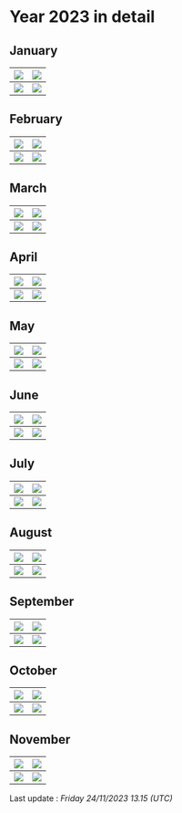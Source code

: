 # Year 2023 in detail


## January

| ![](graphs/postsbyday202301.png) | ![](graphs/postsbygroup202301.png) |
|---|---|
| ![](graphs/grouppie202301.png) |  ![](graphs/victims_per_day_202301.png)| 

## February

| ![](graphs/postsbyday202302.png) | ![](graphs/postsbygroup202302.png) |
|---|---|
| ![](graphs/grouppie202302.png) |  ![](graphs/victims_per_day_202302.png)| 

## March

| ![](graphs/postsbyday202303.png) | ![](graphs/postsbygroup202303.png) |
|---|---|
| ![](graphs/grouppie202303.png) |  ![](graphs/victims_per_day_202303.png)| 

## April

| ![](graphs/postsbyday202304.png) | ![](graphs/postsbygroup202304.png) |
|---|---|
| ![](graphs/grouppie202304.png) |  ![](graphs/victims_per_day_202304.png)| 

## May

| ![](graphs/postsbyday202305.png) | ![](graphs/postsbygroup202305.png) |
|---|---|
| ![](graphs/grouppie202305.png) |  ![](graphs/victims_per_day_202305.png)| 

## June

| ![](graphs/postsbyday202306.png) | ![](graphs/postsbygroup202306.png) |
|---|---|
| ![](graphs/grouppie202306.png) |  ![](graphs/victims_per_day_202306.png)| 

## July

| ![](graphs/postsbyday202307.png) | ![](graphs/postsbygroup202307.png) |
|---|---|
| ![](graphs/grouppie202307.png) |  ![](graphs/victims_per_day_202307.png)| 

## August

| ![](graphs/postsbyday202308.png) | ![](graphs/postsbygroup202308.png) |
|---|---|
| ![](graphs/grouppie202308.png) |  ![](graphs/victims_per_day_202308.png)| 

## September

| ![](graphs/postsbyday202309.png) | ![](graphs/postsbygroup202309.png) |
|---|---|
| ![](graphs/grouppie202309.png) |  ![](graphs/victims_per_day_202309.png)| 

## October

| ![](graphs/postsbyday202310.png) | ![](graphs/postsbygroup202310.png) |
|---|---|
| ![](graphs/grouppie202310.png) |  ![](graphs/victims_per_day_202310.png)| 

## November

| ![](graphs/postsbyday202311.png) | ![](graphs/postsbygroup202311.png) |
|---|---|
| ![](graphs/grouppie202311.png) |  ![](graphs/victims_per_day_202311.png)| 

Last update : _Friday 24/11/2023 13.15 (UTC)_
